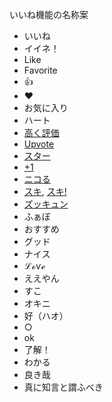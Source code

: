 いいね機能の名称案

- いいね
- イイネ！
- Like
- Favorite
- 👍
- ♥
- お気に入り
- ハート
- [高く評価](https://support.google.com/youtube/answer/6083270)
- [Upvote](https://support.reddithelp.com/hc/en-us/articles/7419626610708)
- [スター](https://s.hatena.ne.jp/)
- [+1](https://plus.google.com/)
- [ニコる](https://dic.nicovideo.jp/a/%E3%83%8B%E3%82%B3%E3%82%8B)
- [スキ](https://www.help-note.com/hc/ja/articles/360008881214), [スキ!](https://help.tumblr.com/hc/ja/articles/231855888)
- [ズッキュン](https://help.suzuri.jp/hc/ja/articles/208951948)
- ふぁぼ
- おすすめ
- グッド
- ナイス
- ℒℴѵℯ
- ええやん
- すこ
- オキニ
- 好（ハオ）
- ○
- ok
- 了解！
- わかる
- 良き哉
- 真に知言と謂ふべき
